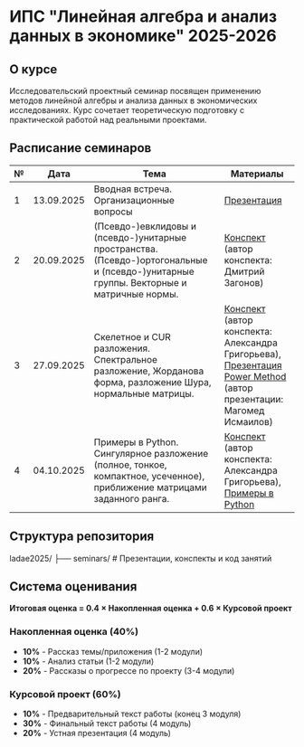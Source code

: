 # ИПС "Линейная алгебра и анализ данных в экономике" 2025-2026


## О курсе

Исследовательский проектный семинар посвящен применению методов линейной алгебры и анализа данных в экономических исследованиях. Курс сочетает теоретическую подготовку с практической работой над реальными проектами.

## Расписание семинаров

| № | Дата | Тема | Материалы |
|---|------|------|-----------|
| 1 | 13.09.2025 | Вводная встреча. Организационные вопросы |[Презентация](/seminars/seminar1/) |
| 2 | 20.09.2025 | (Псевдо-)евклидовы и (псевдо-)унитарные пространства. (Псевдо-)ортогональные и (псевдо-)унитарные группы. Векторные и матричные нормы. | [Конспект](/seminars/seminar2) (автор конспекта: Дмитрий Загонов) |
| 3 | 27.09.2025 | Скелетное и CUR разложения. Спектральное разложение, Жорданова форма, разложение Шура, нормальные матрицы. | [Конспект](/seminars/seminar3/lecture3.pdf) (автор конспекта: Александра Григорьева), [Презентация Power Method](/seminars/seminar3/power_method.pdf) (автор презентации: Магомед Исмаилов) |
| 4 | 04.10.2025 | Примеры в Python. Сингулярное разложение (полное, тонкое, компактное, усеченное), приближение матрицами заданного ранга. | [Конспект](/seminars/seminar4/lecture4.pdf) (автор конспекта: Александра Григорьева), [Примеры в Python](/seminars/seminar4/practice1.ipynb) |


## Структура репозитория
ladae2025/
├── seminars/ # Презентации, конспекты и код занятий


## Система оценивания

**Итоговая оценка = 0.4 × Накопленная оценка + 0.6 × Курсовой проект**

### Накопленная оценка (40%)
- **10%** - Рассказ темы/приложения (1-2 модули)
- **10%** - Анализ статьи (1-2 модули)
- **20%** - Рассказы о прогрессе по проекту (3-4 модули)

### Курсовой проект (60%)
- **10%** - Предварительный текст работы (конец 3 модуля)
- **30%** - Финальный текст работы (4 модуль)
- **20%** - Устная презентация (4 модуль)
